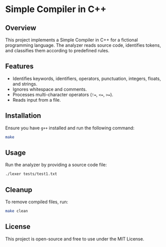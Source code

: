 # Simple Compiler in C++

## Overview

This project implements a Simple Compiler in C++ for a fictional programming language. The analyzer reads source code, identifies tokens, and classifies them according to predefined rules.

## Features

- Identifies keywords, identifiers, operators, punctuation, integers, floats, and strings.
- Ignores whitespace and comments.
- Processes multi-character operators (`!=`, `<=`, `>=`).
- Reads input from a file.

## Installation

Ensure you have `g++` installed and run the following command:

```sh
make
```

## Usage

Run the analyzer by providing a source code file:

```sh
./lexer tests/test1.txt
```

## Cleanup

To remove compiled files, run:

```sh
make clean
```

## License

This project is open-source and free to use under the MIT License.
